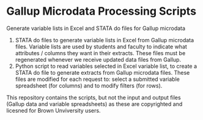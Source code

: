 # Gallup Microdata Processing Scripts
Generate variable lists in Excel and STATA do files for Gallup microdata

1. STATA do files to generate variable lists in Excel from Gallup microdata files. Variable lists are used by students and faculty to indicate what attributes / columns they want in their extracts. These files must be regenerated whenever we receive updated data files from Gallup.
2. Python script to read variables selected in Excel variable list, to create a STATA do file to generate extracts from Gallup microdata files. These files are modified for each request to: select a submitted variable spreadsheet (for columns) and to modify filters (for rows).

This repository contains the scripts, but not the input and output files (Gallup data and variable spreadsheets) as these are copyrighted and licesned for Brown Unviversity users.


